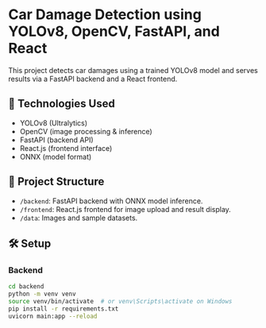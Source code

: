# Car Damage Detection using YOLOv8, OpenCV, FastAPI, and React

This project detects car damages using a trained YOLOv8 model and serves results via a FastAPI backend and a React frontend.

## 🚀 Technologies Used
- YOLOv8 (Ultralytics)
- OpenCV (image processing & inference)
- FastAPI (backend API)
- React.js (frontend interface)
- ONNX (model format)

## 📁 Project Structure

- `/backend`: FastAPI backend with ONNX model inference.
- `/frontend`: React.js frontend for image upload and result display.
- `/data`: Images and sample datasets.

## 🛠️ Setup

### Backend

```bash
cd backend
python -m venv venv
source venv/bin/activate  # or venv\Scripts\activate on Windows
pip install -r requirements.txt
uvicorn main:app --reload
